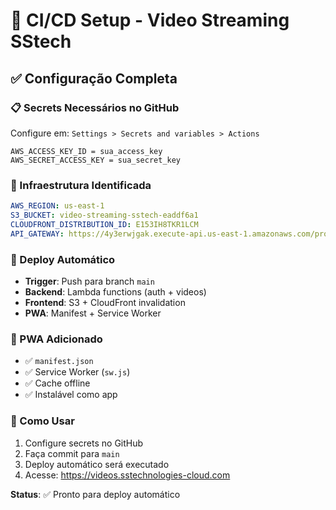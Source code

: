 # 🚀 CI/CD Setup - Video Streaming SStech

## ✅ Configuração Completa

### 📋 Secrets Necessários no GitHub

Configure em: `Settings > Secrets and variables > Actions`

```
AWS_ACCESS_KEY_ID = sua_access_key
AWS_SECRET_ACCESS_KEY = sua_secret_key
```

### 🔧 Infraestrutura Identificada

```yaml
AWS_REGION: us-east-1
S3_BUCKET: video-streaming-sstech-eaddf6a1
CLOUDFRONT_DISTRIBUTION_ID: E153IH8TKR1LCM
API_GATEWAY: https://4y3erwjgak.execute-api.us-east-1.amazonaws.com/prod
```

### 🎯 Deploy Automático

- **Trigger**: Push para branch `main`
- **Backend**: Lambda functions (auth + videos)
- **Frontend**: S3 + CloudFront invalidation
- **PWA**: Manifest + Service Worker

### 📱 PWA Adicionado

- ✅ `manifest.json`
- ✅ Service Worker (`sw.js`)
- ✅ Cache offline
- ✅ Instalável como app

### 🚀 Como Usar

1. Configure secrets no GitHub
2. Faça commit para `main`
3. Deploy automático será executado
4. Acesse: https://videos.sstechnologies-cloud.com

**Status**: ✅ Pronto para deploy automático